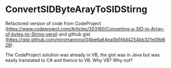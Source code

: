 # ConvertSIDByteArayToSIDStirng
Refactored version of code from CodeProject (https://www.codeproject.com/Articles/303160/Converting-a-SID-in-Array-of-bytes-to-String-versi) and github gist (https://gist.github.com/miromannino/04be6a64ea0b5f4d4254bb321e09d628)

The CodeProject solution was already in VB, the gist was in Java but was easily translated to C# and thence to VB.  Why VB?  Why not?
